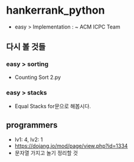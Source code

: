 # hankerrank_python

- easy > Implementation : ~ ACM ICPC Team

## 다시 볼 것들
### easy > sorting
- Counting Sort 2.py
### easy > stacks
- Equal Stacks for문으로 해봅시다.

## programmers
- lv1: 4, lv2: 1
- https://dojang.io/mod/page/view.php?id=1334
- 문자열 가지고 놀기 정리할 것
